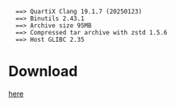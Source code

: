 ```
  ==> QuartiX Clang 19.1.7 (20250123)
  ==> Binutils 2.43.1
  ==> Archive size 95MB
  ==> Compressed tar archive with zstd 1.5.6
  ==> Host GLIBC 2.35
```

# Download
[here](https://github.com/Asteroidd21/quartix-clang/releases/latest)
